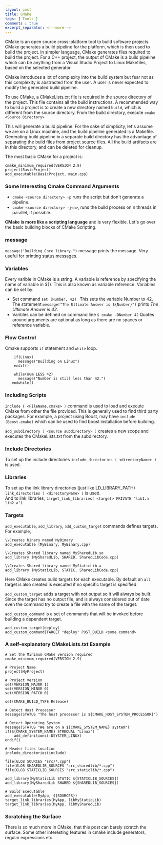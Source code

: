 ```yaml
---
layout: post
title: CMake 
tags: [ Tools ]
comments : true
excerpt_separator: <!--more-->
---
```


CMake is an open source cross-platform tool to build software projects.
CMake generates a build pipeline for the platform, which is then used to build the project. In simpler language, CMake generates files required to build the project. For a C++ project, the output of CMake is a build pipeline which can be anything from a Visual Studio Project to Linux Makefiles, based on the selected generator.

<!--more-->

CMake introduces a lot of complexity into the build system but fear not as this complexity is abstracted from the user. A user is never expected to modify the generated build pipeline.

To use CMake, a CMakeLists.txt file is required in the source directory of the project. This file contains all the build instructions.
A recommended way to build a project is to create a new directory named ```build```, which is different from the source directory. From the build directory, execute ```cmake <Source Directory>```

This will generate a build pipeline. For the sake of simplicity, let's assume we are on a Linux machine, and the build pipeline generated is a Makefile.
Generating build pipeline in a separate build directory has the advantage of separating the build files from project source files. 
All the build artifacts are in this directory, and can be deleted for cleanup.

The most basic CMake for a project is:
```
cmake_minimum_required(VERSION 2.9)
project(BasicProject)
add_executable(BasicProject, main.cpp)
```

### Some Interesting Cmake Command Arguments
* ```cmake <source directory> -p``` runs the script but don't generate a pipeline.
* ```cmake <source directory> -j<n>```, runs the build process on n threads in parallel, if possible.

**CMake is more like a scripting language** and is very flexible. Let's go over the basic building blocks of CMake Scripting.

### message
```message("Building Core library.")```
message prints the message. Very useful for printing status messages.

### Variables
Every varible in CMake is a string. A variable is reference by specifying the name of variable in ${}. This is also known as variable reference.
Variables can be set by:
* Set command
  ```set (Number, 42) ```
  This sets the variable Number to 42.
  The statement ```message("The Ultimate Answer is ${Number}")``` prints *The Ultimate Answer is 42*.
* Varibles can be defined on command line 
  ```$ cmake -DNumber 42```
Quotes around arguments are optional as long as there are no spaces or reference variable.

### Flow Control
Cmake supports ```if``` statement and ```while``` loop.

```
    if(Linux)
      message("Building on Linux")
    endif()
``` 

```
    while(num LESS 42)
      message("Number is still less than 42.")
   endwhile()
```

### Including Scripts
  ```include ( <FileName.cmake> )``` command is used to load and execute CMake from other the file provided. This is generally used to find third party packages. For example, a project using Boost, may have ```include (Boost.cmake)``` which can be used to find boost installation before building.
  
  ```add_subdirectory ( <source subdirectory> )``` creates a new scope and executes the CMakeLists.txt from the subdirectory.

### Include Directories
  To set up the include directories ```include_directories ( <directoryName> )``` is used.
  
### Libraries
  To set up the link library directories (just like LD_LIBRARY_PATH) ```link_directories ( <directoryName> )``` is used.<br/>
  And to link libraries, ```target_link_libraries( <target> PRIVATE "lib1.a lib2.a")```
  
### Targets
  ```add_executable```, ```add_library```, ```add_custom_target``` commands defines targets.
  For example, 
  ```
  \\Creates binary named MyBinary
  add_executable (MyBinary, MyBinary.cpp)
 
  \\Creates Shared library named MySharedLib.so
  add_library (MySharedLib, SHARED, SharedLibCode.cpp)
  
  \\Creates Shared library named MyStaticLib.a
  add_library (MyStaticLib, STATIC, SharedLibCode.cpp)
  ```
  Here CMake creates build targets for each executable. By default an ```all``` target is also created is executed if no specific target is specified.<br/>
  
  ```add_custom_target``` adds a target with not output so it will always be built. Since the target has no output file, and is always considered out of date even the command try to create a file with the name of the target. <br/>
  
  ```add_custom_command``` is a set of commands that will be invoked before building a dependent target.<br/>
  
 ```
 add_custom_target(deploy)
 add_custom_command(TARGET "deploy" POST_BUILD <some command>
 ```  
  
### A self-explanatory CMakeLists.txt Example
```
# Set the Minimum CMake version required
cmake_minimum_required(VERSION 2.9)

# Project Name
project(MyProject)

# Project Version
set(VERSION_MAJOR 1)
set(VERSION_MINOR 0)
set(VERSION_PATCH 0)

set(CMAKE_BUILD_TYPE Release)

# Detect Host Processor
message(STATUS "The host processor is ${CMAKE_HOST_SYSTEM_PROCESSOR}")

# Detect Operating System
message(STATUS "We are on a ${CMAKE_SYSTEM_NAME} system")
if(${CMAKE_SYSTEM_NAME} STREQUAL "Linux")
    add_definitions(-DSYSTEM_LINUX)
endif()

# Header files location
include_directories(include)

file(GLOB SOURCES "src/*.cpp")
file(GLOB SHAREDLIB_SOURCES "src_sharedlib/*.cpp")
file(GLOB STATICLIB_SOURCES "src_staticlib/*.cpp")

add_library(MyStaticLib STATIC ${STATICLIB_SOURCES})
add_library(MySharedLib SHARED ${SHAREDLIB_SOURCES})

# Build Executable
add_executable(MyApp, ${SOURCES})
target_link_libraries(MyApp, libMyStaticLib)
target_link_libraries(MyApp, libMySharedLib)
```
  
### Scratching the Surface
  There is so much more in CMake, that this post can barely scratch the surface. 
  Some other interesting features in cmake include generators, regular expressions etc.
  
